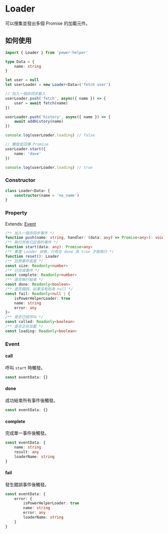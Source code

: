 # Loader

可以搜集並發出多個 Promise 的加載元件。

## 如何使用

```ts
import { Loader } from 'power-helper'

type Data = {
    name: string
}

let user = null
let userLoader = new Loader<Data>('fetch user')

// 加入一個非同步載入
userLoader.push('fetch', async({ name }) => {
    user = await fetch(name)
})

userLoader.push('history', async({ name }) => {
    await addHistory(name)
})

console.log(userLoader.loading) // false

// 觸發並回傳 Promise
userLoader.start({
    name: 'dave'
})

console.log(userLoader.loading) // true
```

### Constructor

```ts
class Loader<Data> {
    constructor(name = 'no_name')
}
```

### Property

Extends: [Event](./event.md)

```ts
/** 加入一個非同步事件 */
function push(name: string, handler: (data: any) => Promise<any>): void
/** 執行所有已註冊的事件 */
function start(data: any): Promise<any>
/** 重置 Loader 狀態，只有在 done 為 true 才能執行 */
function reset(): Loader
/** 註冊事件長度 */
const size: Readonly<number>
/** 已完成事件 */
const complete: Readonly<number>
/** 是否執行結束 */
const done: Readonly<boolean>
/** 是否錯誤，如果沒有則為 null */
const fail: Readonly<null | {
    isPowerHelperLoader: true
    name: string
    error: any
}>
/** 是否已經呼叫 */
const called: Readonly<boolean>
/** 是否正在加載 */
const loading: Readonly<boolean>
```

### Event

#### call

呼叫 `start` 時觸發。

```ts
const eventData: {}
```

#### done

成功結束所有事件後觸發。

```ts
const eventData: {}
```

#### complete

完成單一事件後觸發。

```ts
const eventData: {
    name: string
    result: any
    loaderName: string
}
```

#### fail

發生錯誤事件後觸發。

```ts
const eventData: {
    error: {
        isPowerHelperLoader: true
        name: string
        error: any
        loaderName: string
    }
}
```
